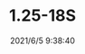 ﻿---
layout: post 
title: 1.25-18S
tags: FASTON
categories: wire-harness
overview: 
series: 
part_number: 0536-1
thumb_img: 
small_img: static/202106/536-20210605.jpg
date: 2021/6/5 9:38:40
---



